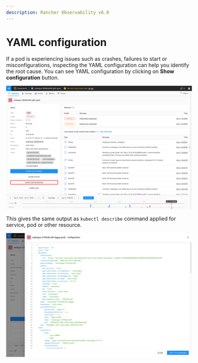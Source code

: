 ```yaml
---
description: Rancher Observability v6.0
---
```

# YAML configuration

If a pod is experiencing issues such as crashes, failures to start or misconfigurations, inspecting the YAML configuration can help you identify the root cause. You can see YAML configuration by clicking on **Show configuration** button.

![](../../.gitbook/assets/k8s/k8s-configuration.png)

This gives the same output as ```kubectl describe``` command applied for service, pod or other resource. 

![](../../.gitbook/assets/k8s/k8s-configuration-opened.png)
